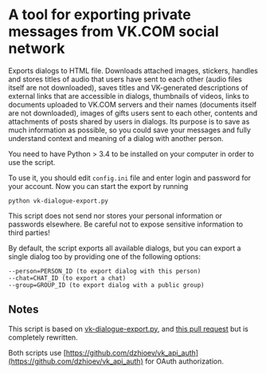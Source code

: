 # A tool for exporting private messages from VK.COM social network

Exports dialogs to HTML file. Downloads attached images, stickers, handles and stores titles of audio that users have sent to each other (audio files itself are not downloaded), saves titles and VK-generated descriptions of external links that are accessible in dialogs, thumbnails of videos, links to documents uploaded to VK.COM servers and their names (documents itself are not downloaded), images of gifts users sent to each other, contents and attachments of posts shared by users in dialogs. Its purpose is to save as much information as possible, so you could save your messages and fully understand context and meaning of a dialog with another person.

You need to have Python > 3.4 to be installed on your computer in order to use the script.

To use it, you should edit `config.ini` file and enter login and password for your account. Now you can start the export by running

```
python vk-dialogue-export.py
```

This script does not send nor stores your personal information or passwords elsewhere. Be careful not to expose sensitive information to third parties!

By default, the script exports all available dialogs, but you can export a single dialog too by providing one of the following options:

```
--person=PERSON_ID (to export dialog with this person)
--chat=CHAT_ID (to export a chat)
--group=GROUP_ID (to export dialog with a public group)
```

## Notes

This script is based on [vk-dialogue-export.py](https://github.com/coldmind/vk-dialogue-export.py), and [this pull request](https://github.com/coldmind/vk-dialogue-export.py/pull/7) but is completely rewritten.

Both scripts use [https://github.com/dzhioev/vk_api_auth](https://github.com/dzhioev/vk_api_auth) for OAuth authorization.
